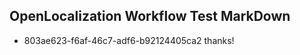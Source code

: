 ## OpenLocalization Workflow Test MarkDown
* 803ae623-f6af-46c7-adf6-b92124405ca2 
thanks!<!--HONumber=Mar16_HO3-->
